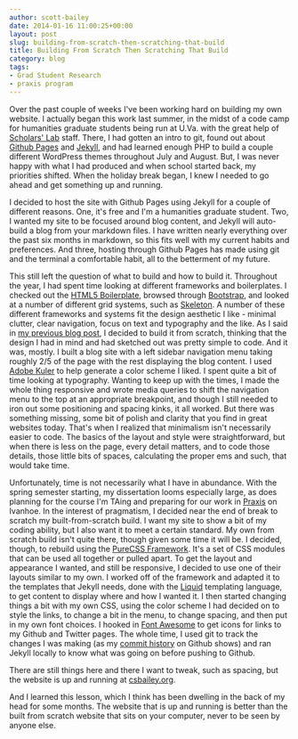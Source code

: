 ```yaml
---
author: scott-bailey
date: 2014-01-16 11:00:25+00:00
layout: post
slug: building-from-scratch-then-scratching-that-build
title: Building From Scratch Then Scratching That Build
category: blog
tags:
- Grad Student Research
- praxis program
---
```


Over the past couple of weeks I've been working hard on building my own website. I actually began this work last summer, in the midst of a code camp for humanities graduate students being run at U.Va. with the great help of [Scholars' Lab](http://www.scholarslab.org/) staff. There, I had gotten an intro to git, found out about [Github Pages](http://pages.github.com/) and [Jekyll](http://jekyllrb.com/), and had learned enough PHP to build a couple different WordPress themes throughout July and August. But, I was never happy with what I had produced and when school started back, my priorities shifted. When the holiday break began, I knew I needed to go ahead and get something up and running.

I decided to host the site with Github Pages using Jekyll for a couple of different reasons. One, it's free and I'm a humanities graduate student. Two, I wanted my site to be focused around blog content, and Jekyll will auto-build a blog from your markdown files. I have written nearly everything over the past six months in markdown, so this fits well with my current habits and preferences. And three, hosting through Github Pages has made using git and the terminal a comfortable habit, all to the betterment of my future.

This still left the question of what to build and how to build it. Throughout the year, I had spent time looking at different frameworks and boilerplates. I checked out the [HTML5 Boilerplate](http://html5boilerplate.com/), browsed through [Bootstrap](http://getbootstrap.com/), and looked at a number of different grid systems, such as [Skeleton](http://www.getskeleton.com/). A number of these different frameworks and systems fit the design aesthetic I like - minimal clutter, clear navigation, focus on text and typography and the like. As I said in [my previous blog post](http://www.scholarslab.org/grad-student-research/building-a-website-and-pulling-apart-wordpress-plugins/), I decided to build it from scratch, thinking that the design I had in mind and had sketched out was pretty simple to code. And it was, mostly. I built a blog site with a left sidebar navigation menu taking roughly 2/5 of the page with the rest displaying the blog content. I used [Adobe Kuler](https://kuler.adobe.com/create/color-wheel/) to help generate a color scheme I liked. I spent quite a bit of time looking at typography. Wanting to keep up with the times, I made the whole thing responsive and wrote media queries to shift the navigation menu to the top at an appropriate breakpoint, and though I still needed to iron out some positioning and spacing kinks, it all worked. But there was something missing, some bit of polish and clarity that you find in great websites today. That's when I realized that minimalism isn't necessarily easier to code. The basics of the layout and style were straightforward, but when there is less on the page, every detail matters, and to code those details, those little bits of spaces, calculating the proper ems and such, that would take time.

Unfortunately, time is not necessarily what I have in abundance. With the spring semester starting, my dissertation looms especially large, as does planning for the course I'm TAing and preparing for our work in [Praxis](http://praxis.scholarslab.org/) on Ivanhoe. In the interest of pragmatism, I decided near the end of break to scratch my built-from-scratch build. I want my site to show a bit of my coding ability, but I also want it to meet a certain standard. My own from scratch build isn't quite there, though given some time it will be. I decided, though, to rebuild using the [PureCSS Framework](http://purecss.io/). It's a set of CSS modules that can be used all together or pulled apart. To get the layout and appearance I wanted, and still be responsive, I decided to use one of their layouts similar to my own. I worked off of the framework and adapted it to the templates that Jekyll needs, done with the [Liquid](http://docs.shopify.com/themes/liquid-basics) templating language, to get content to display where and how I wanted it. I then started changing things a bit with my own CSS, using the color scheme I had decided on to style the links, to change a bit in the menu, to change spacing, and then put in my own font choices. I hooked in [Font Awesome](http://fontawesome.io/) to get icons for links to my Github and Twitter pages. The whole time, I used git to track the changes I was making (as my [commit history](https://github.com/csbailey5t/csbailey5t.github.com/commits/master) on Github shows) and ran Jekyll locally to know what was going on before pushing to Github.

There are still things here and there I want to tweak, such as spacing, but the website is up and running at [csbailey.org](http://csbailey.org/).

And I learned this lesson, which I think has been dwelling in the back of my head for some months. The website that is up and running is better than the built from scratch website that sits on your computer, never to be seen by anyone else.
